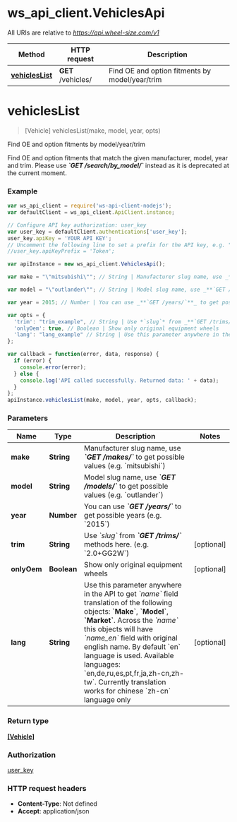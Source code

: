 # ws_api_client.VehiclesApi

All URIs are relative to *https://api.wheel-size.com/v1*

Method | HTTP request | Description
------------- | ------------- | -------------
[**vehiclesList**](VehiclesApi.md#vehiclesList) | **GET** /vehicles/ | Find OE and option fitments by model/year/trim


<a name="vehiclesList"></a>
# **vehiclesList**
> [Vehicle] vehiclesList(make, model, year, opts)

Find OE and option fitments by model/year/trim

Find OE and option fitments that match the given manufacturer, model, year and trim.  Please use _**&#x60;GET /search/by_model/&#x60;**_ instead as it is deprecated at the current moment.

### Example
```javascript
var ws_api_client = require('ws-api-client-nodejs');
var defaultClient = ws_api_client.ApiClient.instance;

// Configure API key authorization: user_key
var user_key = defaultClient.authentications['user_key'];
user_key.apiKey = 'YOUR API KEY';
// Uncomment the following line to set a prefix for the API key, e.g. "Token" (defaults to null)
//user_key.apiKeyPrefix = 'Token';

var apiInstance = new ws_api_client.VehiclesApi();

var make = "\"mitsubishi\""; // String | Manufacturer slug name, use _**`GET /makes/`**_ to get possible values (e.g. `mitsubishi`)

var model = "\"outlander\""; // String | Model slug name, use _**`GET /models/`**_ to get possible values (e.g. `outlander`)

var year = 2015; // Number | You can use _**`GET /years/`**_ to get possible years (e.g. `2015`)

var opts = { 
  'trim': "trim_example", // String | Use *`slug`* from _**`GET /trims/`**_ methods here. (e.g. `2.0+GG2W`)
  'onlyOem': true, // Boolean | Show only original equipment wheels
  'lang': "lang_example" // String | Use this parameter anywhere in the API to get *`name`* field translation of the following objects: **`Make`**, **`Model`**, **`Market`**. Across the *`name`* this objects will have *`name_en`* field with original english name. By default `en` language is used.  Available languages: `en,de,ru,es,pt,fr,ja,zh-cn,zh-tw`. Currently translation works for chinese `zh-cn` language only
};

var callback = function(error, data, response) {
  if (error) {
    console.error(error);
  } else {
    console.log('API called successfully. Returned data: ' + data);
  }
};
apiInstance.vehiclesList(make, model, year, opts, callback);
```

### Parameters

Name | Type | Description  | Notes
------------- | ------------- | ------------- | -------------
 **make** | **String**| Manufacturer slug name, use _**&#x60;GET /makes/&#x60;**_ to get possible values (e.g. &#x60;mitsubishi&#x60;) | 
 **model** | **String**| Model slug name, use _**&#x60;GET /models/&#x60;**_ to get possible values (e.g. &#x60;outlander&#x60;) | 
 **year** | **Number**| You can use _**&#x60;GET /years/&#x60;**_ to get possible years (e.g. &#x60;2015&#x60;) | 
 **trim** | **String**| Use *&#x60;slug&#x60;* from _**&#x60;GET /trims/&#x60;**_ methods here. (e.g. &#x60;2.0+GG2W&#x60;) | [optional] 
 **onlyOem** | **Boolean**| Show only original equipment wheels | [optional] 
 **lang** | **String**| Use this parameter anywhere in the API to get *&#x60;name&#x60;* field translation of the following objects: **&#x60;Make&#x60;**, **&#x60;Model&#x60;**, **&#x60;Market&#x60;**. Across the *&#x60;name&#x60;* this objects will have *&#x60;name_en&#x60;* field with original english name. By default &#x60;en&#x60; language is used.  Available languages: &#x60;en,de,ru,es,pt,fr,ja,zh-cn,zh-tw&#x60;. Currently translation works for chinese &#x60;zh-cn&#x60; language only | [optional] 

### Return type

[**[Vehicle]**](Vehicle.md)

### Authorization

[user_key](../README.md#user_key)

### HTTP request headers

 - **Content-Type**: Not defined
 - **Accept**: application/json

